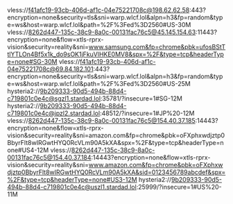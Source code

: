 vless://f41afc19-93cb-406d-af1c-04e75221708c@198.62.62.58:443?encryption=none&security=tls&sni=warp.wlcf.lol&alpn=h3&fp=random&type=ws&host=warp.wlcf.lol&path=%2F%3Fed%3D2560#US-30M
vless://8262d447-135c-38c9-8a0c-00131fac76c5@45.145.154.63:11443?encryption=none&flow=xtls-rprx-vision&security=reality&sni=www.samsung.com&fp=chrome&pbk=ufosBStTtlYTLOn4Bf5x1k_do9sOK1jFkuVlHKE0MV8&spx=%2F&type=tcp&headerType=none#SG-30M
vless://f41afc19-93cb-406d-af1c-04e75221708c@69.84.182.101:443?encryption=none&security=tls&sni=warp.wlcf.lol&alpn=h3&fp=random&type=ws&host=warp.wlcf.lol&path=%2F%3Fed%3D2560#US-25M
hysteria2://9b209333-90d5-494b-88d4-c719801c0e4c@sgzl1.stardad.lol:35781/?insecure=1#SG-12M
hysteria2://9b209333-90d5-494b-88d4-c719801c0e4c@jpzl2.stardad.lol:48512/?insecure=1#JP%20-12M
vless://8262d447-135c-38c9-8a0c-00131fac76c5@154.40.37.185:14443?encryption=none&flow=xtls-rprx-vision&security=reality&sni=amazon.com&fp=chrome&pbk=oFXphxwdjztp0BbyrFlt8wIRGwtHYQ0RcVLm90A5kXA&spx=%2F&type=tcp&headerType=none#US4-12M
vless://8262d447-135c-38c9-8a0c-00131fac76c5@154.40.37.184:14443?encryption=none&flow=xtls-rprx-vision&security=reality&sni=www.amazon.com&fp=chrome&pbk=oFXphxwdjztp0BbyrFlt8wIRGwtHYQ0RcVLm90A5kXA&sid=0123456789abcdef&spx=%2F&type=tcp&headerType=none#US3-12M
hysteria2://9b209333-90d5-494b-88d4-c719801c0e4c@uszl1.stardad.lol:25999/?insecure=1#US%20-11M
